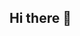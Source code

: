## Hi there 👋

<!--
**timu-dev/timu-dev** is a ✨ _special_ ✨ repository because its `README.md` (this file) appears on your GitHub profile.

- 🔭 I’m currently working on the Arcanum mod!
- 🌱 I’m currently learning C# and Java
- 📫 How to reach me: timudevv@gmail.com
- 😄 Pronouns: he/him
- ⚡ Fun fact: I'm freaking obsessed with magic
-->
